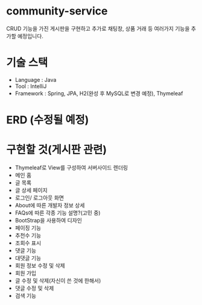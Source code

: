 # community-service
CRUD 기능을 가진 게시판을 구현하고 추가로 채팅창, 상품 거래 등 여러가지 기능을 추가할 예정입니다.
# 기술 스택
- Language : Java
- Tool : IntelliJ
- Framework : Spring, JPA, H2(완성 후 MySQL로 변경 예정), Thymeleaf
# ERD (수정될 예정)
# 구현할 것(게시판 관련)
- Thymeleaf로 View를 구성하여 서버사이드 렌더링
- 메인 홈
- 글 목록
- 글 상세 페이지
- 로그인/ 로그아웃 화면
- About에 따른 개발자 정보 상세
- FAQs에 따른 각종 기능 설명?(고민 중)
- BootStrap을 사용하여 디자인
- 페이징 기능
- 추천수 기능
- 조회수 표시
- 댓글 기능
- 대댓글 기능
- 회원 정보 수정 및 삭제
- 회원 가입
- 글 수정 및 삭제(자신이 쓴 것에 한해서)
- 댓글 수정 및 삭제
- 검색 기능
